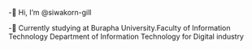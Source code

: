 -👋 Hi, I’m @siwakorn-gill

-👀 Currently studying at Burapha University.Faculty of Information Technology Department of Information Technology for Digital industry
